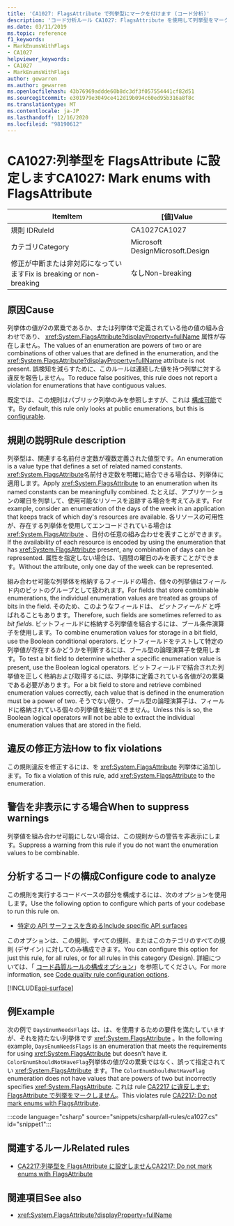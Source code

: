 ```yaml
---
title: 'CA1027: FlagsAttribute で列挙型にマークを付けます (コード分析)'
description: 'コード分析ルール CA1027: FlagsAttribute を使用して列挙型をマークする方法について説明します。'
ms.date: 03/11/2019
ms.topic: reference
f1_keywords:
- MarkEnumsWithFlags
- CA1027
helpviewer_keywords:
- CA1027
- MarkEnumsWithFlags
author: gewarren
ms.author: gewarren
ms.openlocfilehash: 43b76969addde60b8dc3df3f057554441cf82d51
ms.sourcegitcommit: e301979e3049ce412d19b094c60ed95b316a8f8c
ms.translationtype: MT
ms.contentlocale: ja-JP
ms.lasthandoff: 12/16/2020
ms.locfileid: "98190612"
---
```

# <a name="ca1027-mark-enums-with-flagsattribute"></a><span data-ttu-id="72f9a-103">CA1027:列挙型を FlagsAttribute に設定します</span><span class="sxs-lookup"><span data-stu-id="72f9a-103">CA1027: Mark enums with FlagsAttribute</span></span>

| <span data-ttu-id="72f9a-104">Item</span><span class="sxs-lookup"><span data-stu-id="72f9a-104">Item</span></span>                                     | <span data-ttu-id="72f9a-105">[値]</span><span class="sxs-lookup"><span data-stu-id="72f9a-105">Value</span></span>            |
|------------------------------------------|------------------|
| <span data-ttu-id="72f9a-106">規則 ID</span><span class="sxs-lookup"><span data-stu-id="72f9a-106">RuleId</span></span>                                   | <span data-ttu-id="72f9a-107">CA1027</span><span class="sxs-lookup"><span data-stu-id="72f9a-107">CA1027</span></span>           |
| <span data-ttu-id="72f9a-108">カテゴリ</span><span class="sxs-lookup"><span data-stu-id="72f9a-108">Category</span></span>                                 | <span data-ttu-id="72f9a-109">Microsoft Design</span><span class="sxs-lookup"><span data-stu-id="72f9a-109">Microsoft.Design</span></span> |
| <span data-ttu-id="72f9a-110">修正が中断または非対応になっています</span><span class="sxs-lookup"><span data-stu-id="72f9a-110">Fix is breaking or non-breaking</span></span> | <span data-ttu-id="72f9a-111">なし</span><span class="sxs-lookup"><span data-stu-id="72f9a-111">Non-breaking</span></span>     |

## <a name="cause"></a><span data-ttu-id="72f9a-112">原因</span><span class="sxs-lookup"><span data-stu-id="72f9a-112">Cause</span></span>

<span data-ttu-id="72f9a-113">列挙体の値が2の累乗であるか、または列挙体で定義されている他の値の組み合わせであり、 <xref:System.FlagsAttribute?displayProperty=fullName> 属性が存在しません。</span><span class="sxs-lookup"><span data-stu-id="72f9a-113">The values of an enumeration are powers of two or are combinations of other values that are defined in the enumeration, and the <xref:System.FlagsAttribute?displayProperty=fullName> attribute is not present.</span></span> <span data-ttu-id="72f9a-114">誤検知を減らすために、このルールは連続した値を持つ列挙に対する違反を報告しません。</span><span class="sxs-lookup"><span data-stu-id="72f9a-114">To reduce false positives, this rule does not report a violation for enumerations that have contiguous values.</span></span>

<span data-ttu-id="72f9a-115">既定では、この規則はパブリック列挙のみを参照しますが、これは [構成可能](#configure-code-to-analyze)です。</span><span class="sxs-lookup"><span data-stu-id="72f9a-115">By default, this rule only looks at public enumerations, but this is [configurable](#configure-code-to-analyze).</span></span>

## <a name="rule-description"></a><span data-ttu-id="72f9a-116">規則の説明</span><span class="sxs-lookup"><span data-stu-id="72f9a-116">Rule description</span></span>

<span data-ttu-id="72f9a-117">列挙型は、関連する名前付き定数が複数定義された値型です。</span><span class="sxs-lookup"><span data-stu-id="72f9a-117">An enumeration is a value type that defines a set of related named constants.</span></span> <span data-ttu-id="72f9a-118"><xref:System.FlagsAttribute>名前付き定数を明確に結合できる場合は、列挙体に適用します。</span><span class="sxs-lookup"><span data-stu-id="72f9a-118">Apply <xref:System.FlagsAttribute> to an enumeration when its named constants can be meaningfully combined.</span></span> <span data-ttu-id="72f9a-119">たとえば、アプリケーションの曜日を列挙して、使用可能なリソースを追跡する場合を考えてみます。</span><span class="sxs-lookup"><span data-stu-id="72f9a-119">For example, consider an enumeration of the days of the week in an application that keeps track of which day's resources are available.</span></span> <span data-ttu-id="72f9a-120">各リソースの可用性が、存在する列挙体を使用してエンコードされている場合は <xref:System.FlagsAttribute> 、日付の任意の組み合わせを表すことができます。</span><span class="sxs-lookup"><span data-stu-id="72f9a-120">If the availability of each resource is encoded by using the enumeration that has <xref:System.FlagsAttribute> present, any combination of days can be represented.</span></span> <span data-ttu-id="72f9a-121">属性を指定しない場合は、1週間の曜日のみを表すことができます。</span><span class="sxs-lookup"><span data-stu-id="72f9a-121">Without the attribute, only one day of the week can be represented.</span></span>

<span data-ttu-id="72f9a-122">組み合わせ可能な列挙体を格納するフィールドの場合、個々の列挙値はフィールド内のビットのグループとして扱われます。</span><span class="sxs-lookup"><span data-stu-id="72f9a-122">For fields that store combinable enumerations, the individual enumeration values are treated as groups of bits in the field.</span></span> <span data-ttu-id="72f9a-123">そのため、このようなフィールドは、 *ビットフィールド* と呼ばれることもあります。</span><span class="sxs-lookup"><span data-stu-id="72f9a-123">Therefore, such fields are sometimes referred to as *bit fields*.</span></span> <span data-ttu-id="72f9a-124">ビットフィールドに格納する列挙値を結合するには、ブール条件演算子を使用します。</span><span class="sxs-lookup"><span data-stu-id="72f9a-124">To combine enumeration values for storage in a bit field, use the Boolean conditional operators.</span></span> <span data-ttu-id="72f9a-125">ビットフィールドをテストして特定の列挙値が存在するかどうかを判断するには、ブール型の論理演算子を使用します。</span><span class="sxs-lookup"><span data-stu-id="72f9a-125">To test a bit field to determine whether a specific enumeration value is present, use the Boolean logical operators.</span></span> <span data-ttu-id="72f9a-126">ビットフィールドで結合された列挙値を正しく格納および取得するには、列挙体に定義されている各値が2の累乗である必要があります。</span><span class="sxs-lookup"><span data-stu-id="72f9a-126">For a bit field to store and retrieve combined enumeration values correctly, each value that is defined in the enumeration must be a power of two.</span></span> <span data-ttu-id="72f9a-127">そうでない限り、ブール型の論理演算子は、フィールドに格納されている個々の列挙値を抽出できません。</span><span class="sxs-lookup"><span data-stu-id="72f9a-127">Unless this is so, the Boolean logical operators will not be able to extract the individual enumeration values that are stored in the field.</span></span>

## <a name="how-to-fix-violations"></a><span data-ttu-id="72f9a-128">違反の修正方法</span><span class="sxs-lookup"><span data-stu-id="72f9a-128">How to fix violations</span></span>

<span data-ttu-id="72f9a-129">この規則違反を修正するには、を <xref:System.FlagsAttribute> 列挙体に追加します。</span><span class="sxs-lookup"><span data-stu-id="72f9a-129">To fix a violation of this rule, add <xref:System.FlagsAttribute> to the enumeration.</span></span>

## <a name="when-to-suppress-warnings"></a><span data-ttu-id="72f9a-130">警告を非表示にする場合</span><span class="sxs-lookup"><span data-stu-id="72f9a-130">When to suppress warnings</span></span>

<span data-ttu-id="72f9a-131">列挙値を組み合わせ可能にしない場合は、この規則からの警告を非表示にします。</span><span class="sxs-lookup"><span data-stu-id="72f9a-131">Suppress a warning from this rule if you do not want the enumeration values to be combinable.</span></span>

## <a name="configure-code-to-analyze"></a><span data-ttu-id="72f9a-132">分析するコードの構成</span><span class="sxs-lookup"><span data-stu-id="72f9a-132">Configure code to analyze</span></span>

<span data-ttu-id="72f9a-133">この規則を実行するコードベースの部分を構成するには、次のオプションを使用します。</span><span class="sxs-lookup"><span data-stu-id="72f9a-133">Use the following option to configure which parts of your codebase to run this rule on.</span></span>

- [<span data-ttu-id="72f9a-134">特定の API サーフェスを含める</span><span class="sxs-lookup"><span data-stu-id="72f9a-134">Include specific API surfaces</span></span>](#include-specific-api-surfaces)

<span data-ttu-id="72f9a-135">このオプションは、この規則、すべての規則、またはこのカテゴリのすべての規則 (デザイン) に対してのみ構成できます。</span><span class="sxs-lookup"><span data-stu-id="72f9a-135">You can configure this option for just this rule, for all rules, or for all rules in this category (Design).</span></span> <span data-ttu-id="72f9a-136">詳細については、「 [コード品質ルールの構成オプション](../code-quality-rule-options.md)」を参照してください。</span><span class="sxs-lookup"><span data-stu-id="72f9a-136">For more information, see [Code quality rule configuration options](../code-quality-rule-options.md).</span></span>

[!INCLUDE[api-surface](~/includes/code-analysis/api-surface.md)]

## <a name="example"></a><span data-ttu-id="72f9a-137">例</span><span class="sxs-lookup"><span data-stu-id="72f9a-137">Example</span></span>

<span data-ttu-id="72f9a-138">次の例で `DaysEnumNeedsFlags` は、は、を使用するための要件を満たしていますが、それを持たない列挙体です <xref:System.FlagsAttribute> 。</span><span class="sxs-lookup"><span data-stu-id="72f9a-138">In the following example, `DaysEnumNeedsFlags` is an enumeration that meets the requirements for using <xref:System.FlagsAttribute> but doesn't have it.</span></span> <span data-ttu-id="72f9a-139">`ColorEnumShouldNotHaveFlag`列挙体の値が2の累乗ではなく、誤って指定されてい <xref:System.FlagsAttribute> ます。</span><span class="sxs-lookup"><span data-stu-id="72f9a-139">The `ColorEnumShouldNotHaveFlag` enumeration does not have values that are powers of two but incorrectly specifies <xref:System.FlagsAttribute>.</span></span> <span data-ttu-id="72f9a-140">これは rule [CA2217 に違反します: FlagsAttribute で列挙をマークしません](ca2217.md)。</span><span class="sxs-lookup"><span data-stu-id="72f9a-140">This violates rule [CA2217: Do not mark enums with FlagsAttribute](ca2217.md).</span></span>

:::code language="csharp" source="snippets/csharp/all-rules/ca1027.cs" id="snippet1":::

## <a name="related-rules"></a><span data-ttu-id="72f9a-141">関連するルール</span><span class="sxs-lookup"><span data-stu-id="72f9a-141">Related rules</span></span>

- [<span data-ttu-id="72f9a-142">CA2217:列挙型を FlagsAttribute に設定しません</span><span class="sxs-lookup"><span data-stu-id="72f9a-142">CA2217: Do not mark enums with FlagsAttribute</span></span>](ca2217.md)

## <a name="see-also"></a><span data-ttu-id="72f9a-143">関連項目</span><span class="sxs-lookup"><span data-stu-id="72f9a-143">See also</span></span>

- <xref:System.FlagsAttribute?displayProperty=fullName>
